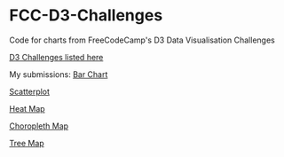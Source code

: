 # FCC-D3-Challenges
Code for charts from FreeCodeCamp's D3 Data Visualisation Challenges

[D3 Challenges listed here](https://www.freecodecamp.org/learn/data-visualization/data-visualization-projects/)


My submissions: 
[Bar Chart](https://sriramvsharma.github.io/FCC-D3-Challenges/D3%20Bar%20Chart/index.html)

[Scatterplot](https://sriramvsharma.github.io/FCC-D3-Challenges/D3%20Scatterplot/index.html)

[Heat Map](https://codepen.io/slashgod/full/RwrvNVV)

[Choropleth Map](https://sriramvsharma.github.io/FCC-D3-Challenges/D3%20Choropleth%20Map/index.html)

[Tree Map](https://sriramvsharma.github.io/FCC-D3-Challenges/D3%20Treemap/index.html)

